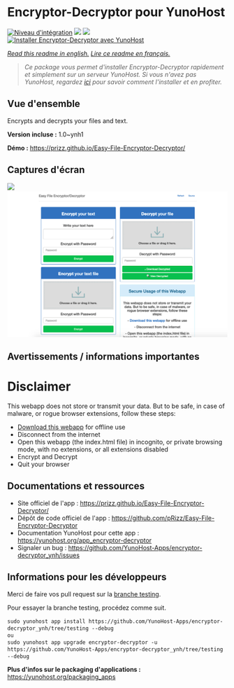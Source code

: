 # Encryptor-Decryptor pour YunoHost

[![Niveau d'intégration](https://dash.yunohost.org/integration/encryptor-decryptor.svg)](https://dash.yunohost.org/appci/app/encryptor-decryptor) ![](https://ci-apps.yunohost.org/ci/badges/encryptor-decryptor.status.svg) ![](https://ci-apps.yunohost.org/ci/badges/encryptor-decryptor.maintain.svg)  
[![Installer Encryptor-Decryptor avec YunoHost](https://install-app.yunohost.org/install-with-yunohost.svg)](https://install-app.yunohost.org/?app=encryptor-decryptor)

*[Read this readme in english.](./README.md)*
*[Lire ce readme en français.](./README_fr.md)*

> *Ce package vous permet d'installer Encryptor-Decryptor rapidement et simplement sur un serveur YunoHost.
Si vous n'avez pas YunoHost, regardez [ici](https://yunohost.org/#/install) pour savoir comment l'installer et en profiter.*

## Vue d'ensemble

Encrypts and decrypts your files and text.

**Version incluse :** 1.0~ynh1

**Démo :** https://prizz.github.io/Easy-File-Encryptor-Decryptor/

## Captures d'écran

![](./doc/screenshots/.DS_Store)
![](./doc/screenshots/screenshot.png)

## Avertissements / informations importantes

# Disclaimer

This webapp does not store or transmit your data. But to be safe, in case of malware, or rogue browser extensions, follow these steps:

- [Download this webapp](https://github.com/pRizz/Easy-File-Encryptor-Decryptor/archive/master.zip) for offline use
- Disconnect from the internet
- Open this webapp (the index.html file) in incognito, or private browsing mode, with no extensions, or all extensions disabled
- Encrypt and Decrypt
- Quit your browser

## Documentations et ressources

* Site officiel de l'app : https://prizz.github.io/Easy-File-Encryptor-Decryptor/
* Dépôt de code officiel de l'app : https://github.com/pRizz/Easy-File-Encryptor-Decryptor
* Documentation YunoHost pour cette app : https://yunohost.org/app_encryptor-decryptor
* Signaler un bug : https://github.com/YunoHost-Apps/encryptor-decryptor_ynh/issues

## Informations pour les développeurs

Merci de faire vos pull request sur la [branche testing](https://github.com/YunoHost-Apps/encryptor-decryptor_ynh/tree/testing).

Pour essayer la branche testing, procédez comme suit.
```
sudo yunohost app install https://github.com/YunoHost-Apps/encryptor-decryptor_ynh/tree/testing --debug
ou
sudo yunohost app upgrade encryptor-decryptor -u https://github.com/YunoHost-Apps/encryptor-decryptor_ynh/tree/testing --debug
```

**Plus d'infos sur le packaging d'applications :** https://yunohost.org/packaging_apps